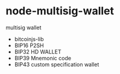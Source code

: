 # node-multisig-wallet

multisig wallet

* bitcoinjs-lib
* BIP16 P2SH
* BIP32 HD WALLET
* BIP39 Mnemonic code
* BIP43 custom specification wallet
